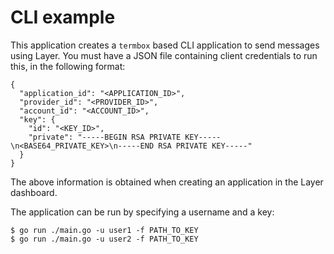 # CLI example

This application creates a `termbox` based CLI application to send messages using Layer.  You must have a JSON file containing client credentials to run this, in the following format:

```
{
  "application_id": "<APPLICATION_ID>",
  "provider_id": "<PROVIDER_ID>",
  "account_id": "<ACCOUNT_ID>",
  "key": {
    "id": "<KEY_ID>",
    "private": "-----BEGIN RSA PRIVATE KEY-----\n<BASE64_PRIVATE_KEY>\n-----END RSA PRIVATE KEY-----"
  }
}
```

The above information is obtained when creating an application in the Layer dashboard.

The application can be run by specifying a username and a key:

```
$ go run ./main.go -u user1 -f PATH_TO_KEY
$ go run ./main.go -u user2 -f PATH_TO_KEY
```
